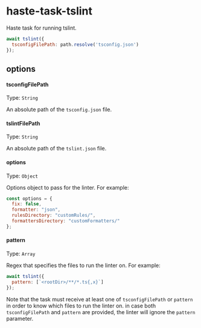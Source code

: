 # haste-task-tslint
Haste task for running tslint.

```js
await tslint({
  tsconfigFilePath: path.resolve('tsconfig.json')
});
```

## options

#### tsconfigFilePath

Type: `String`

An absolute path of the `tsconfig.json` file.

#### tslintFilePath

Type: `String`

An absolute path of the `tslint.json` file.

#### options

Type: `Object`

Options object to pass for the linter. For example:

```js
const options = {
  fix: false,
  formatter: "json",
  rulesDirectory: "customRules/",
  formattersDirectory: "customFormatters/"
};
```

#### pattern

Type: `Array`

Regex that specifies the files to run the linter on. For example:

```js
await tslint({
  pattern: [`<rootDir>/**/*.ts{,x}`]
});
```

Note that the task must receive at least one of `tsconfigFilePath` or `pattern` in order to know which files to run the linter on. in case both `tsconfigFilePath` and `pattern` are provided, the linter will ignore the `pattern` parameter.

